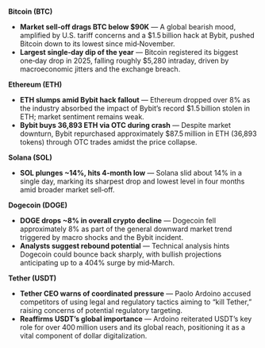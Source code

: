 **Bitcoin (BTC)**

- **Market sell‑off drags BTC below $90K** — A global bearish mood, amplified by U.S. tariff concerns and a $1.5 billion hack at Bybit, pushed Bitcoin down to its lowest since mid‑November.
- **Largest single‑day dip of the year** — Bitcoin registered its biggest one‑day drop in 2025, falling roughly $5,280 intraday, driven by macroeconomic jitters and the exchange breach.

**Ethereum (ETH)**

- **ETH slumps amid Bybit hack fallout** — Ethereum dropped over 8% as the industry absorbed the impact of Bybit’s record $1.5 billion stolen in ETH; market sentiment remains weak.
- **Bybit buys 36,893 ETH via OTC during crash** — Despite market downturn, Bybit repurchased approximately $87.5 million in ETH (36,893 tokens) through OTC trades amidst the price collapse.

**Solana (SOL)**

- **SOL plunges ~14%, hits 4‑month low** — Solana slid about 14% in a single day, marking its sharpest drop and lowest level in four months amid broader market sell‑off.

**Dogecoin (DOGE)**

- **DOGE drops ~8% in overall crypto decline** — Dogecoin fell approximately 8% as part of the general downward market trend triggered by macro shocks and the Bybit incident.
- **Analysts suggest rebound potential** — Technical analysis hints Dogecoin could bounce back sharply, with bullish projections anticipating up to a 404% surge by mid‑March.

**Tether (USDT)**

- **Tether CEO warns of coordinated pressure** — Paolo Ardoino accused competitors of using legal and regulatory tactics aiming to “kill Tether,” raising concerns of potential regulatory targeting.
- **Reaffirms USDT’s global importance** — Ardoino reiterated USDT’s key role for over 400 million users and its global reach, positioning it as a vital component of dollar digitalization.